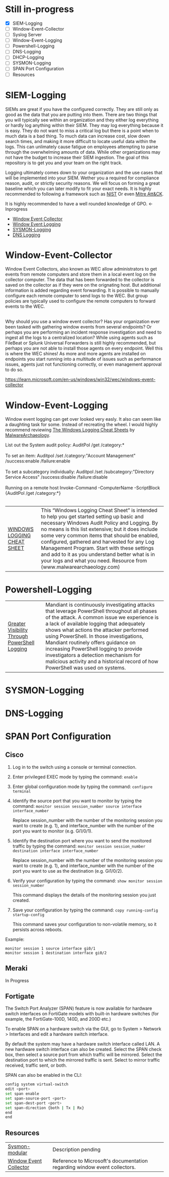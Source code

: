 # Still in-progress
- [x] SIEM-Logging
- [ ] Window-Event-Collector
- [ ] Syslog Server
- [ ] Window-Event-Logging
- [ ] Powershell-Logging
- [ ] DNS-Logging
- [ ] DHCP-Logging
- [ ] SYSMON-Logging
- [ ] SPAN Port Configuration
- [ ] Resources
# SIEM-Logging
SIEMs are great if you have the configured correctly. They are still only as good as the data that you are putting into them. There are two things that you will typically see within an organization and they either log everything or hardly log anything within their SIEM. They may log everything because it is easy. They do not want to miss a critical log but there is a point when to much data is a bad thing. To much data can increase cost, slow down search times, and making it more difficult to locate useful data within the logs. This can unlimately cause fatigue on employees attempting to parse through the overwhelming amounts of data. While other organizations may not have the budget to increase their SIEM ingestion. The goal of this repository is to get you and your team on the right track.  <br />

Logging ultimately comes down to your organization and the use cases that will be implemented into your SIEM. Wether you a required for compliance reason, audit, or strictly security reasons. We will focus on forming a great baseline which you can later modify to fit your exact needs. It is highly recommended to following a framework such as [NIST](https://www.nist.gov/) Or even [Mitre Att&CK](https://attack.mitre.org/). <br />

It is highly recommended to have a well rounded knowledge of GPO. <- Inprogress

- [Window Event Collector](#Window-Event-Collector)
- [Window Event Logging](#Window-Event-Logging)
- [SYSMON-Logging](#SYSMON)
- [DNS Logging](#DNS-Logging)

# Window-Event-Collector
Window Event Collectors, also known as WEC allow administrators to get events from remote computers and store them in a local event log on the collector computer. The data that has been forwarded to the collector is saved on the collector as if they were on the orignating host. But additional information is added regarding event forwarding. It is possible to manually configure each remote computer to send logs to the WEC. But group policies are typically used to configure the remote computers to forward events to the WEC.<br /><br />

Why should you use a window event collector? Has your organization ever been tasked with gathering window events from several endpoints? Or perhaps you are performing an incident response investigation and need to ingest all the logs to a centralized location? While using agents such as FileBeat or Splunk Universal Forwarders is still highly recommended, but perhaps you are not able to install those agents on every endpoint. Well this is where the WEC shines! As more and more agents are installed on endpoints you start running into a multitude of issues such as performance issues, agents just not functioning correctly, or even management approval to do so. <br />

https://learn.microsoft.com/en-us/windows/win32/wec/windows-event-collector

# Window-Event-Logging
Window event logging can get over looked very easly. It also can seem like a daughting task for some. Instead of recreating the wheel. I would highly recommend reviewing [The Windows Logging Cheat Sheets](https://www.malwarearchaeology.com/cheat-sheets) by [MalwareArchaeology](https://www.malwarearchaeology.com).<br />

List out the System audit policy: AuditPol /get /category:* <br /><br />
To set an item: Auditpol /set /category:"Account Management" /success:enable /failure:enable<br /><br />
To set a subcategory individually: Auditpol /set /subcategory:"Directory Service Access" /success:disable /failure:disable<br /><br />
Running on a remote host Invoke-Command -ComputerName <RemoteComputerName> -ScriptBlock {AuditPol /get /category:*}<br /><br />





<table>
    <tr>
        <td>
            <a href="https://static1.squarespace.com/static/552092d5e4b0661088167e5c/t/5c586681f4e1fced3ce1308b/1549297281905/Windows+Logging+Cheat+Sheet_ver_Feb_2019.pdf" target="_blank">WINDOWS LOGGING CHEAT SHEET</a>
        </td>
        <td>
            This “Windows Logging Cheat Sheet” is intended to help you get started setting
up basic and necessary Windows Audit Policy and Logging. By no means is this list
extensive; but it does include some very common items that should be enabled,
configured, gathered and harvested for any Log Management Program. Start with
these settings and add to it as you understand better what is in your logs and
what you need. Resource from (www.malwarearchaeology.com)
        </td>
    </tr>
</table>


# Powershell-Logging
<table>
    <tr>
        <td>
            <a href="https://www.mandiant.com/resources/blog/greater-visibility" target="_blank">Greater Visibility Through PowerShell Logging</a>
        </td>
        <td>
            Mandiant is continuously investigating attacks that leverage PowerShell throughout all phases of the attack. A common issue we experience is a lack of available logging that adequately shows what actions the attacker performed using PowerShell. In those investigations, Mandiant routinely offers guidance on increasing PowerShell logging to provide investigators a detection mechanism for malicious activity and a historical record of how PowerShell was used on systems.
        </td>
    </tr>
</table>


# SYSMON-Logging
# DNS-Logging
# SPAN Port Configuration
## Cisco
1. Log in to the switch using a console or terminal connection.
2. Enter privileged EXEC mode by typing the command:
```enable```

3. Enter global configuration mode by typing the command:
```configure terminal```

4. Identify the source port that you want to monitor by typing the command:
```monitor session session_number source interface interface_number```

    Replace session_number with the number of the monitoring session you want to create (e.g. 1), and interface_number with the number of the port you want to monitor (e.g. Gi1/0/1).

5. Identify the destination port where you want to send the monitored traffic by typing the command:
```monitor session session_number destination interface interface_number```

    Replace session_number with the number of the monitoring session you want to create (e.g. 1), and interface_number with the number of the port you want to use as     the destination (e.g. Gi1/0/2).

6. Verify your configuration by typing the command:
```show monitor session session_number```

    This command displays the details of the monitoring session you just created.

7. Save your configuration by typing the command:
```copy running-config startup-config```

    This command saves your configuration to non-volatile memory, so it persists across reboots.

Example: 
```
monitor session 1 source interface gi0/1
monitor session 1 destination interface gi0/2
```

## Meraki
In Progress
## Fortigate

The Switch Port Analyzer (SPAN) feature is now available for hardware switch interfaces on FortiGate models with built-in hardware switches (for example, the FortiGate-100D, 140D, and 200D etc.)<br />

To enable SPAN on a hardware switch via the GUI, go to System > Network > Interfaces and edit a hardware switch interface.<br />

By default the system may have a hardware switch interface called LAN. A new hardware switch interface can also be created.
Select the SPAN check box, then select a source port from which traffic will be mirrored.
Select the destination port to which the mirrored traffic is sent.
Select to mirror traffic received, traffic sent, or both.<br />

SPAN can also be enabled in the CLI:

```bash
config system virtual-switch
edit <port>
set span enable
set span-source-port <port>
set span-dest-port <port>
set span-direction {both | Tx | Rx}    
end
end
```
## Resources
<table>
    <tr>
        <td>
            <a href="https://github.com/olafhartong/sysmon-modular" target="_blank">Sysmon-modular</a>
        </td>
        <td>
            Description pending
        </td>
    </tr>
        <tr>
        <td>
            <a href="https://learn.microsoft.com/en-us/windows/win32/wec/windows-event-collector" target="_blank">Window Event Collector</a>
        </td>
        <td>
            Reference to Microsoft's documentation regarding window event collectors.
        </td>
    </tr>
</table>

